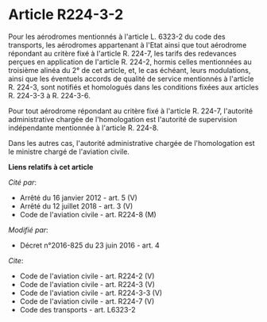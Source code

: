 # Article R224-3-2

Pour les aérodromes mentionnés à l'article L. 6323-2 du code des transports, les aérodromes appartenant à l'Etat ainsi que
tout aérodrome répondant au critère fixé à l'article R. 224-7, les tarifs des redevances perçues en application de l'article
R. 224-2, hormis celles mentionnées au troisième alinéa du 2° de cet article, et, le cas échéant, leurs modulations, ainsi
que les éventuels accords de qualité de service mentionnés à l'article R. 224-3, sont notifiés et homologués dans les
conditions fixées aux articles R. 224-3-3 à R. 224-3-6. 

Pour tout aérodrome répondant au critère fixé à l'article R. 224-7, l'autorité administrative chargée de l'homologation est
l'autorité de supervision indépendante mentionnée à l'article R. 224-8. 

Dans les autres cas, l'autorité administrative chargée de l'homologation est le ministre chargé de l'aviation civile.

**Liens relatifs à cet article**

_Cité par_:

  - Arrêté du 16 janvier 2012 - art. 5 (V)
  - Arrêté du 12 juillet 2018 - art. 3 (V)
  - Code de l'aviation civile - art. R224-8 (M)

_Modifié par_:

  - Décret n°2016-825 du 23 juin 2016 - art. 4

_Cite_:

  - Code de l'aviation civile - art. R224-2 (V)
  - Code de l'aviation civile - art. R224-3 (V)
  - Code de l'aviation civile - art. R224-3-3 (V)
  - Code de l'aviation civile - art. R224-7 (V)
  - Code des transports - art. L6323-2
